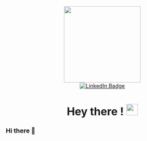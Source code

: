 <div align="center">
	<img src="https://media.giphy.com/media/wLNuW1tCKRiPmDV5Y4/giphy.gif" width="200">
</div>
<div id="badges" align="center">
  <a href="https://www.linkedin.com/in/sreedharsan-p-k-6a7502219/">
    <img src="https://img.shields.io/badge/LinkedIn-blue?style=for-the-badge&logo=linkedin&logoColor=white" alt="LinkedIn Badge"/>
  </a>
</div>
<div align="center">
  <img src="https://komarev.com/ghpvc/?username=Sreedharsan&style=flat-square&color=blue" alt=""/>
</div>
<div align="center">
  <h1>
    Hey there !
    <img src="https://media.giphy.com/media/hvRJCLFzcasrR4ia7z/giphy.gif" width="30px"/>
  </h1>
</div>




### Hi there 👋

